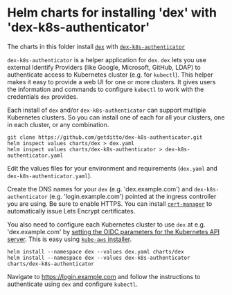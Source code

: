# Helm charts for installing 'dex' with 'dex-k8s-authenticator'

The charts in this folder install [`dex`](https://github.com/coreos/dex)
with [`dex-k8s-authenticator`](https://github.com/getditto/dex-k8s-authenticator)

`dex-k8s-authenticator` is a helper application for `dex`. `dex` lets you use external 
Identify Providers (like Google, Microsoft, GitHub, LDAP) to authenticate access to Kubernetes cluster
(e.g. for `kubectl`). This helper makes it easy to provide a web UI for one or more clusters.
It gives users the information and commands to configure `kubectl` to work with the credentials `dex` provides.

Each install of `dex` and/or `dex-k8s-authenticator` can support multiple Kubernetes clusters.
So you can install one of each for all your clusters, one in each cluster, or any combination.

```
git clone https://github.com/getditto/dex-k8s-authenticator.git
helm inspect values charts/dex > dex.yaml
helm inspect values charts/dex-k8s-authenticator > dex-k8s-authenticator.yaml
```
Edit the values files for your environment and requirements (`dex.yaml` and `dex-k8s-authenticator.yaml`). 

Create the DNS names for your `dex` (e.g. 'dex.example.com') and `dex-k8s-authenticator` (e.g. 'login.example.com')
pointed at the ingress controller you are using. Be sure to enable HTTPS. You can install 
[`cert-manager`](https://github.com/jetstack/cert-manager) to automatically issue Lets Encrypt certificates.

You also need to configure each Kubernetes cluster to use `dex` at e.g. 'dex.example.com' by [setting the OIDC parameters
for the Kubernetes API server](https://kubernetes.io/docs/admin/authentication/#openid-connect-tokens). 
This is easy using [`kube-aws` installer](https://github.com/kubernetes-incubator/kube-aws/tree/master/contrib/dex).

```
helm install --namespace dex --values dex.yaml charts/dex
helm install --namespace dex --values dex-k8s-authenticator charts/dex-k8s-authenticator
```
Navigate to https://login.example.com and follow the instructions to authenticate using `dex` and configure `kubectl`.
